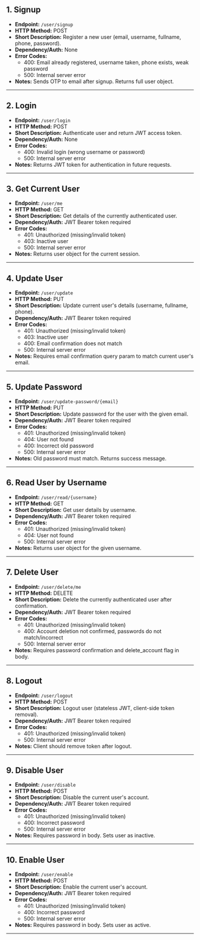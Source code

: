 ## 1. Signup

- **Endpoint:** `/user/signup`
- **HTTP Method:** POST
- **Short Description:** Register a new user (email, username, fullname, phone, password).
- **Dependency/Auth:** None
- **Error Codes:**
  - 400: Email already registered, username taken, phone exists, weak password
  - 500: Internal server error
- **Notes:** Sends OTP to email after signup. Returns full user object.

---

## 2. Login

- **Endpoint:** `/user/login`
- **HTTP Method:** POST
- **Short Description:** Authenticate user and return JWT access token.
- **Dependency/Auth:** None
- **Error Codes:**
  - 400: Invalid login (wrong username or password)
  - 500: Internal server error
- **Notes:** Returns JWT token for authentication in future requests.

---

## 3. Get Current User

- **Endpoint:** `/user/me`
- **HTTP Method:** GET
- **Short Description:** Get details of the currently authenticated user.
- **Dependency/Auth:** JWT Bearer token required
- **Error Codes:**
  - 401: Unauthorized (missing/invalid token)
  - 403: Inactive user
  - 500: Internal server error
- **Notes:** Returns user object for the current session.

---

## 4. Update User

- **Endpoint:** `/user/update`
- **HTTP Method:** PUT
- **Short Description:** Update current user's details (username, fullname, phone).
- **Dependency/Auth:** JWT Bearer token required
- **Error Codes:**
  - 401: Unauthorized (missing/invalid token)
  - 403: Inactive user
  - 400: Email confirmation does not match
  - 500: Internal server error
- **Notes:** Requires email confirmation query param to match current user's email.

---

## 5. Update Password

- **Endpoint:** `/user/update-password/{email}`
- **HTTP Method:** PUT
- **Short Description:** Update password for the user with the given email.
- **Dependency/Auth:** JWT Bearer token required
- **Error Codes:**
  - 401: Unauthorized (missing/invalid token)
  - 404: User not found
  - 400: Incorrect old password
  - 500: Internal server error
- **Notes:** Old password must match. Returns success message.

---

## 6. Read User by Username

- **Endpoint:** `/user/read/{username}`
- **HTTP Method:** GET
- **Short Description:** Get user details by username.
- **Dependency/Auth:** JWT Bearer token required
- **Error Codes:**
  - 401: Unauthorized (missing/invalid token)
  - 404: User not found
  - 500: Internal server error
- **Notes:** Returns user object for the given username.

---

## 7. Delete User

- **Endpoint:** `/user/delete/me`
- **HTTP Method:** DELETE
- **Short Description:** Delete the currently authenticated user after confirmation.
- **Dependency/Auth:** JWT Bearer token required
- **Error Codes:**
  - 401: Unauthorized (missing/invalid token)
  - 400: Account deletion not confirmed, passwords do not match/incorrect
  - 500: Internal server error
- **Notes:** Requires password confirmation and delete_account flag in body.

---

## 8. Logout

- **Endpoint:** `/user/logout`
- **HTTP Method:** POST
- **Short Description:** Logout user (stateless JWT, client-side token removal).
- **Dependency/Auth:** JWT Bearer token required
- **Error Codes:**
  - 401: Unauthorized (missing/invalid token)
  - 500: Internal server error
- **Notes:** Client should remove token after logout.

---

## 9. Disable User

- **Endpoint:** `/user/disable`
- **HTTP Method:** POST
- **Short Description:** Disable the current user's account.
- **Dependency/Auth:** JWT Bearer token required
- **Error Codes:**
  - 401: Unauthorized (missing/invalid token)
  - 400: Incorrect password
  - 500: Internal server error
- **Notes:** Requires password in body. Sets user as inactive.

---

## 10. Enable User

- **Endpoint:** `/user/enable`
- **HTTP Method:** POST
- **Short Description:** Enable the current user's account.
- **Dependency/Auth:** JWT Bearer token required
- **Error Codes:**
  - 401: Unauthorized (missing/invalid token)
  - 400: Incorrect password
  - 500: Internal server error
- **Notes:** Requires password in body. Sets user as active.

---
